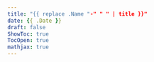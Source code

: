 ```yaml
---
title: "{{ replace .Name "-" " " | title }}"
date: {{ .Date }}
draft: false
ShowToc: true
TocOpen: true
mathjax: true
---
```


